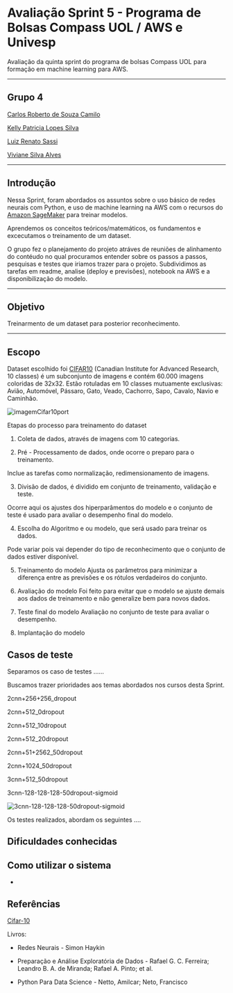 # Avaliação Sprint 5 - Programa de Bolsas Compass UOL / AWS e Univesp

Avaliação da quinta sprint do programa de bolsas Compass UOL para formação em machine learning para AWS.

***
## Grupo 4

[Carlos Roberto de Souza Camilo ](https://github.com/crobertocamilo)

[Kelly Patricia Lopes Silva](https://github.com/KellyPLSilva)

[Luiz Renato Sassi](https://github.com/luizrsassi)

[Viviane Silva Alves ](https://github.com/Vivianes86)

*****
## Introdução 

Nessa Sprint, foram abordados os assuntos sobre o uso básico de redes neurais com Python, e uso de machine learning na AWS com o recursos do [Amazon SageMaker](https://aws.amazon.com/pt/pm/sagemaker/) para treinar modelos.  

Aprendemos os conceitos teóricos/matemáticos, os fundamentos e excecutamos o treinamento de um dataset. 

O grupo fez o planejamento do projeto atráves de reuniões de alinhamento do contéudo no qual procuramos entender sobre os passos a passos, pesquisas e testes que iriamos trazer para o projeto. Subdividimos as tarefas em readme, analise (deploy e previsões), notebook na AWS e a disponibilização do modelo. 
***
## Objetivo 

Treinarmento de um dataset para posterior reconhecimento.

***

## Escopo

Dataset escolhido foi [CIFAR10]() (Canadian Institute for Advanced Research, 10 classes) é um subconjunto de imagens e contém 60.000 imagens coloridas de 32x32. 
Estão rotuladas em 10 classes mutuamente exclusivas: Avião, Automóvel, Pássaro, Gato, Veado, Cachorro, Sapo, Cavalo, Navio e Caminhão.


![imagemCifar10port](https://user-images.githubusercontent.com/88354075/232254787-6c5a4277-3d83-4e33-a7a8-bafb5f1ff1c4.png)

Etapas do processo para treinamento do dataset

1. Coleta de dados, através de imagens com 10 categorias. 

2. Pré - Processamento de dados, onde ocorre o preparo para o treinamento. 

Inclue as tarefas como normalização, redimensionamento de imagens. 

3. Divisão de dados, é dividido em conjunto de treinamento, validação e teste. 

Ocorre aqui os ajustes dos hiperparâmentos do modelo e o conjunto de teste é usado para avaliar o desempenho final do modelo. 


4. Escolha do Algoritmo e ou modelo, que será usado para treinar os dados. 

Pode variar pois vai depender do tipo de reconhecimento que o conjunto de dados estiver disponível. 


5. Treinamento do modelo
Ajusta os parâmetros para minimizar a diferença entre as previsões e os rótulos verdadeiros do conjunto. 


6. Avaliação do modelo
Foi feito para evitar que o modelo se ajuste demais aos dados de treinamento e não generalize bem para novos dados. 

7. Teste final do modelo 
Avaliação no conjunto de teste para avaliar o desempenho.

8. Implantação do modelo


## Casos de teste
Separamos os caso de testes ......

Buscamos trazer prioridades aos temas abordados nos cursos desta Sprint.


2cnn+256+256_dropout

2cnn+512_0dropout

2cnn+512_10dropout

2cnn+512_20dropout

2cnn+51+2562_50dropout

2cnn+1024_50dropout

3cnn+512_50dropout

3cnn-128-128-128-50dropout-sigmoid

![3cnn-128-128-128-50dropout-sigmoid](https://user-images.githubusercontent.com/88354075/232256066-de6b7240-747c-4102-b9d6-1b1ad13b5214.png)

Os testes realizados, abordam os seguintes ....

## Dificuldades conhecidas


## Como utilizar o sistema

* 

## Referências

[Cifar-10](https://paperswithcode.com/dataset/cifar-10)

Livros: 
* Redes Neurais - Simon Haykin

* Preparação e Análise Exploratória de Dados - Rafael G. C. Ferreira; Leandro B. A. de Miranda; Rafael A. Pinto; et al.

* Python Para Data Science - Netto, Amilcar; Neto, Francisco






